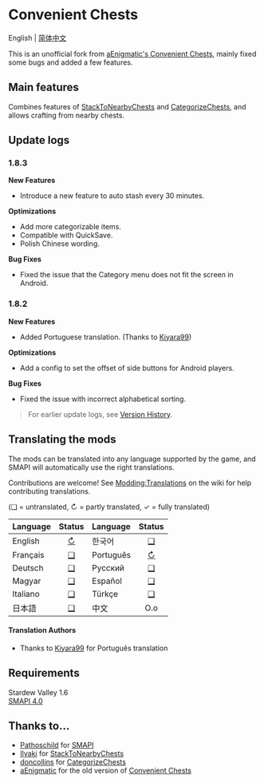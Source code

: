 # Convenient Chests

English | [简体中文](README_zh.md)

This is an unofficial fork from [aEnigmatic's Convenient Chests](https://github.com/aEnigmatic/ConvenientChests), mainly
fixed some bugs and added a few features.

## Main features

Combines features of [StackToNearbyChests](https://www.nexusmods.com/stardewvalley/mods/1787)
and [CategorizeChests](https://www.nexusmods.com/stardewvalley/mods/1300), and allows crafting from nearby chests.

## Update logs

### 1.8.3

**New Features**

- Introduce a new feature to auto stash every 30 minutes.

**Optimizations**

- Add more categorizable items.
- Compatible with QuickSave.
- Polish Chinese wording.

**Bug Fixes**

- Fixed the issue that the Category menu does not fit the screen in Android.

### 1.8.2

**New Features**

- Added Portuguese translation. (Thanks to [Kiyara99](https://next.nexusmods.com/profile/Kiyara99))

**Optimizations**

- Add a config to set the offset of side buttons for Android players.

**Bug Fixes**

- Fixed the issue with incorrect alphabetical sorting.

> For earlier update logs, see [Version History](VersionHistories/VersionHistory.md).

## Translating the mods

The mods can be translated into any language supported by the game, and SMAPI will automatically
use the right translations.

Contributions are welcome! See [Modding:Translations](https://stardewvalleywiki.com/Modding:Translations)
on the wiki for help contributing translations.

(❑ = untranslated, ↻ = partly translated, ✓ = fully translated)

| Language   |         Status         | Language   |      Status       |
|:-----------|:----------------------:|:-----------|:-----------------:|
| English    | [↻](i18n/default.json) | 한국어        |     [❑](i18n)     |
| Français   |       [❑](i18n)        | Português  | [↻](i18n/pt.json) |
| Deutsch    |       [❑](i18n)        | Русский    |     [❑](i18n)     |
| Magyar     |       [❑](i18n)        | Español    |     [❑](i18n)     |
| Italiano   |       [❑](i18n)        | Türkçe     |     [❑](i18n)     |
| 日本語        |       [❑](i18n)        | 中文         |        O.o        |

#### Translation Authors

* Thanks to [Kiyara99](https://next.nexusmods.com/profile/Kiyara99) for Português translation

## Requirements

Stardew Valley 1.6  
[SMAPI 4.0](https://smapi.io)

## Thanks to...

* [Pathoschild](https://github.com/Pathoschild) for [SMAPI](https://github.com/Pathoschild/SMAPI)
* [Ilyaki](https://github.com/Ilyaki) for [StackToNearbyChests](https://github.com/Ilyaki/StackToNearbyChests)
* [doncollins](https://github.com/doncollins) for [CategorizeChests](https://github.com/doncollins/StardewValleyMods)
* [aEnigmatic](https://github.com/aEnigmatic) for the old version of [Convenient Chests](https://github.com/aEnigmatic/ConvenientChests)
